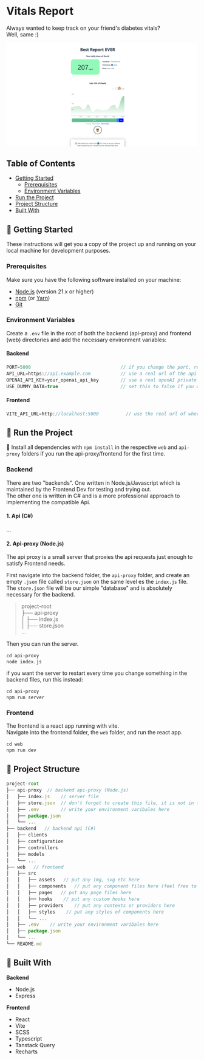 # Vitals Report

Always wanted to keep track on your friend's diabetes vitals?  
Well, same :)

![Logo](application-screenshot.png)

## Table of Contents

- [Getting Started](#-getting-started)
  - [Prerequisites](#prerequisites)
  - [Environment Variables](#environment-variables)
- [Run the Project](#-run-the-project)
- [Project Structure](#-project-structure)
- [Built With](#-built-with)

## 🏁 Getting Started

These instructions will get you a copy of the project up and running on your local machine for development purposes.

### Prerequisites

Make sure you have the following software installed on your machine:

- [Node.js](https://nodejs.org/) (version 21.x or higher)
- [npm](https://www.npmjs.com/) (or [Yarn](https://yarnpkg.com/))
- [Git](https://git-scm.com/)

### Environment Variables 

Create a `.env` file in the root of both the backend (api-proxy) and frontend (web) directories and add the necessary environment variables:
#### Backend  
```js
PORT=5000                                 // if you change the port, remember to change it in the .env file of the frontend, too
API_URL=https://api.example.com           // use a real url of the api where you get the vitals data from (if you don't know, use the dummy data)
OPENAI_API_KEY=your_openai_api_key        // use a real openAI private api key if you have one (if not use the dummy data)
USE_DUMMY_DATA=true                       // set this to false if you want to make the actual api calls. Leave it to true if you want to have the dummy data returned
```
#### Frontend
```js
VITE_API_URL=http://localhost:5000          // use the real url of where your server is running. If you use the backend you started locally, you can use localhost and the port you chose.
```

## 🚀 Run the Project

🚨 Install all dependencies with `npm install` in the respective `web` and `api-proxy` folders if you run the api-proxy/frontend for the first time.  

### Backend

There are two "backends". One written in Node.js/Javascript which is maintained by the Frontend Dev for testing and trying out.   
The other one is written in C# and is a more professional approach to implementing the compatible Api.  

#### 1. Api (C#)

... 

#### 2. Api-proxy (Node.js)

The api proxy is a small server that proxies the api requests just enough to satisfy Frontend needs.   

First navigate into the backend folder, the `api-proxy` folder, and create an empty `.json` file called `store.json` on the same level es the `index.js` file.     
The `store.json` file will be our simple "database" and is absolutely necessary for the backend.  
> project-root   
> ├── api-proxy  
> │   ├── index.js   
> │   ├── store.json   
> ...

Then you can run the server.  
```
cd api-proxy
node index.js
```
if you want the server to restart every time you change something in the backend files, run this instead: 
```
cd api-proxy
npm run server
```
### Frontend

The frontend is a react app running with vite.  
Navigate into the frontend folder, the `web` folder, and run the react app.  
```
cd web
npm run dev
```

## 📂 Project Structure

```js
project-root   
├── api-proxy  // backend api-proxy (Node.js)
│   ├── index.js    // server file
│   ├── store.json  // don't forget to create this file, it is not in the gitHub repo because of privacy issues
│   ├── .env        // write your environment varibales here
│   ├── package.json    
│   └── ...
├── backend   // backend api (C#)
│   ├── clients
│   ├── configuration
│   ├── controllers
│   ├── models    
│   └── ...    
├── web   // frontend    
│   ├── src
│   │   ├── assets   // put any img, svg etc here
│   │   ├── components   // put any component files here (feel free to nest it further)
│   │   ├── pages   // put any page files here 
│   │   ├── hooks    // put any custom hooks here
│   │   ├── providers    // put any contexts or providers here
│   │   ├── styles    // put any styles of components here
│   │   └── ...    
│   ├── .env    // write your environment varibales here
│   ├── package.json    
│   └── ...    
└── README.md 
```

## 🔨 Built With

**Backend**   
- Node.js
- Express

**Frontend**
- React
- Vite
- SCSS
- Typescript
- Tanstack Query
- Recharts
